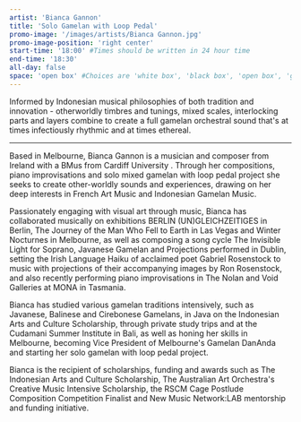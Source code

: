```yaml
---
artist: 'Bianca Gannon'
title: 'Solo Gamelan with Loop Pedal'
promo-image: '/images/artists/Bianca Gannon.jpg'
promo-image-position: 'right center'
start-time: '18:00' #Times should be written in 24 hour time
end-time: '18:30'
all-day: false
space: 'open box' #Choices are 'white box', 'black box', 'open box', 'grounds'
---
```

<!-- Description -->
Informed by Indonesian musical philosophies of both tradition and innovation - otherworldly timbres and tunings, mixed scales, interlocking parts and layers combine to create a full gamelan orchestral sound that's at times infectiously rhythmic and at times ethereal.

---

<!-- Bio -->
Based in Melbourne, Bianca Gannon is a musician and composer from Ireland with a BMus from Cardiff University . Through her compositions, piano improvisations and solo mixed gamelan with loop pedal project she seeks to create other-worldly sounds and experiences, drawing on her deep interests in French Art Music and Indonesian Gamelan Music.

Passionately engaging with visual art through music, Bianca has collaborated musically on exhibitions BERLIN (UN)GLEICHZEITIGES in Berlin, The Journey of the Man Who Fell to Earth in Las Vegas and Winter Nocturnes in Melbourne, as well as composing a song cycle The Invisible Light for Soprano, Javanese Gamelan and Projections performed in Dublin, setting the Irish Language Haiku of acclaimed poet Gabriel Rosenstock to music with projections of their accompanying images by Ron Rosenstock, and also recently performing piano improvisations in The Nolan and Void Galleries at MONA in Tasmania.

Bianca has studied various gamelan traditions intensively, such as Javanese, Balinese and Cirebonese Gamelans, in Java on the Indonesian Arts and Culture Scholarship, through private study trips and at the Cudamani Summer Institute in Bali, as well as honing her skills in Melbourne, becoming Vice President of Melbourne's Gamelan DanAnda and starting her solo gamelan with loop pedal project.

Bianca is the recipient of scholarships, funding and awards such as The Indonesian Arts and Culture Scholarship, The Australian Art Orchestra's Creative Music Intensive Scholarship, the RSCM Cage Postlude Composition Competition Finalist and New Music Network:LAB mentorship and funding initiative.
